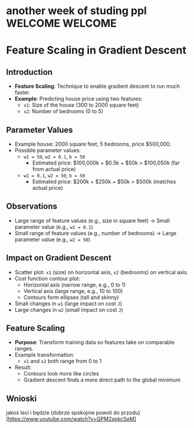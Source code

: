 # another week of studing ppl WELCOME WELCOME

# Feature Scaling in Gradient Descent

## Introduction
- **Feature Scaling**: Technique to enable gradient descent to run much faster.
- **Example**: Predicting house price using two features:
  - `x1`: Size of the house (300 to 2000 square feet)
  - `x2`: Number of bedrooms (0 to 5)

## Parameter Values
- Example house: 2000 square feet, 5 bedrooms, price $500,000.
- Possible parameter values:
  - `w1 = 50`, `w2 = 0.1`, `b = 50`
    - Estimated price: $100,000k + $0.5k + $50k = $100,050k (far from actual price)
  - `w1 = 0.1`, `w2 = 50`, `b = 50`
    - Estimated price: $200k + $250k + $50k = $500k (matches actual price)

## Observations
- Large range of feature values (e.g., size in square feet) -> Small parameter value (e.g., `w1 = 0.1`)
- Small range of feature values (e.g., number of bedrooms) -> Large parameter value (e.g., `w2 = 50`)

## Impact on Gradient Descent
- Scatter plot: `x1` (size) on horizontal axis, `x2` (bedrooms) on vertical axis.
- Cost function contour plot:
  - Horizontal axis (narrow range, e.g., 0 to 1)
  - Vertical axis (large range, e.g., 10 to 100)
  - Contours form ellipses (tall and skinny)
- Small changes in `w1` (large impact on cost `J`)
- Large changes in `w2` (small impact on cost `J`)

## Feature Scaling
- **Purpose**: Transform training data so features take on comparable ranges.
- Example transformation:
  - `x1` and `x2` both range from 0 to 1
- Result:
  - Contours look more like circles
  - Gradient descent finds a more direct path to the global minimum


## Wnioski
jakoś leci i będzie (dobrze spokojnie powoli do przodu)[https://www.youtube.com/watch?v=QPM2spkcSeM]